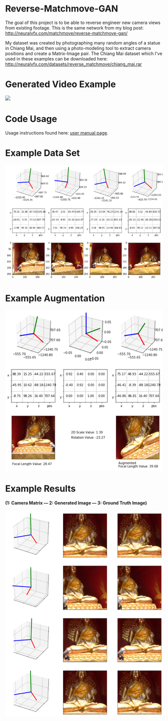 # Reverse-Matchmove-GAN
The goal of this project is to be able to reverse engineer new camera views from existing footage. This is the same network from my blog post: http://neuralvfx.com/matchmove/reverse-matchmove-gan/

My dataset was created by photographing many random angles of a statue in Chiang Mai, and then using a photo-modeling tool to extract camera positions and create a Matrix-Image pair. The Chiang Mai dataset which I've used in these examples can be downloaded here: http://neuralvfx.com/datasets/reverse_matchmove/chiang_mai.rar

# Generated Video Example
![](examples/anim_example.gif)

# Code Usage
Usage instructions found here: [user manual page](USAGE.md).

# Example Data Set
![](examples/chiang_mai_matrix_data_b.png)

# Example Augmentation
![](examples/augmentation_a.png)

# Example Results
#### (1: Camera Matrix — 2: Generated Image — 3: Ground Truth Image)
![](examples/chiang_mai_example.png)
